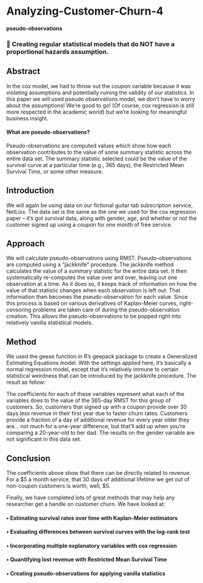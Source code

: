 # Analyzing-Customer-Churn-4

#### pseudo-observations


### 	Creating regular statistical models that do NOT have a proportional hazards assumption.

## Abstract

In the cox model, we had to throw out the coupon variable because it was violating assumptions and potentially ruining the validity of our statistics. In this paper we will used pseudo observations model, we don’t have to worry about the assumptions! We’re good to go! (Of course, cox regression is still more respected in the academic world) but we’re looking for meaningful business insight.


#### What are pseudo-observations?
Pseudo-observations are computed values which show how each observation contributes to the value of some summary statistic across the entire data set. The summary statistic selected could be the value of the survival curve at a particular time (e.g., 365 days), the Restricted Mean Survival Time, or some other measure.



## Introduction

We will again be using data on our fictional guitar tab subscription service, NetLixx. The data set is the same as the one we used for the cox regression paper – it’s got survival data, along with gender, age, and whether or not the customer signed up using a coupon for one month of free service.



## Approach

We will calculate pseudo-observations using RMST. Pseudo-observations are computed using a “jackknife” procedure. The jackknife method calculates the value of a summary statistic for the entire data set. It then systematically re-computes the value over and over, leaving out one observation at a time. As it does so, it keeps track of information on how the value of that statistic changes when each observation is left out. That information then becomes the pseudo-observation for each value.
Since this process is based on various derivatives of Kaplan-Meier curves, right-censoring problems are taken care of during the pseudo-observation creation. This allows the pseudo-observations to be popped right into relatively vanilla statistical models.

## Method

We used the geese function in R’s geepack package to create a Generalized Estimating Equations model. With the settings applied here, it’s basically a normal regression model, except that it’s relatively immune to certain statistical weirdness that can be introduced by the jackknife procedure. The result as fellow:

 
The coefficients for each of these variables represent what each of the variables does to the value of the 365-day RMST for this group of customers. So, customers that signed up with a coupon provide over 30 days less revenue in their first year due to faster churn rates. Customers provide a fraction of a day of additional revenue for every year older they are… not much for a one-year difference, but that’ll add up when you’re comparing a 20-year-old to her dad. The results on the gender variable are not significant in this data set.


## Conclusion

The coefficients above show that there can be directly related to revenue. For a $5 a month service, that 30 days of additional lifetime we get out of non-coupon customers is worth, well, $5. 

Finally, we have completed lots of great methods that may help any researcher get a handle on customer churn. We have looked at:

#### •	Estimating survival rates over time with Kaplan-Meier estimators
#### •	Evaluating differences between survival curves with the log-rank test
#### •	Incorporating multiple explanatory variables with cox regression
#### •	Quantifying lost revenue with Restricted Mean Survival Time
#### •	Creating pseudo-observations for applying vanilla statistics


